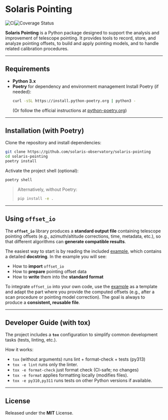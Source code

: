 # Solaris Pointing
![CI](https://github.com/solaris-observatory/solaris-pointing/actions/workflows/ci.yml/badge.svg)![Coverage Status](https://coveralls.io/repos/github/solaris-observatory/solaris-pointing/badge.svg?branch=main)

**Solaris Pointing** is a Python package designed to support the analysis and
improvement of telescope pointing. It provides tools to record, store, and analyze
pointing offsets, to build and apply pointing models, and to handle related calibration
procedures.


---

## Requirements

- **Python 3.x**
- **Poetry** for dependency and environment management Install Poetry (if needed):
  ```bash
  curl -sSL https://install.python-poetry.org | python3 -
  ```
  (Or follow the official instructions at [python-poetry.org](https://python-poetry.org))

---

## Installation (with Poetry)

Clone the repository and install dependencies:

```bash
git clone https://github.com/solaris-observatory/solaris-pointing
cd solaris-pointing
poetry install
```

Activate the project shell (optional):

```bash
poetry shell
```

> Alternatively, without Poetry:
> ```bash
> pip install -e .
> ```

---

## Using `offset_io`

The **`offset_io`** library produces a **standard output file** containing telescope
pointing offsets (e.g., azimuth/altitude corrections, time, metadata, etc.), so that
different algorithms can **generate compatible results**.

The easiest way to start is by reading the included [example](https://github.com/solaris-observatory/solaris-pointing/blob/main/examples/offset_io_example.py), which contains
a detailed **docstring**. In the example you will see:

- How to **import** `offset_io`
- How to **prepare** pointing offset data
- How to **write** them into the **standard format**

To integrate `offset_io` into your own code, use the [example](https://github.com/solaris-observatory/solaris-pointing/blob/main/examples/offset_io_example.py) as a template and adapt
the part where you provide the computed offsets (e.g., after a scan procedure or
pointing model correction). The goal is always to produce a **consistent, reusable
file**.

---

## Developer Guide (with tox)

The project includes a **`tox`** configuration to simplify common development tasks
(tests, linting, etc.).

How it works:

- `tox` (without arguments) runs lint + format-check + tests (py313)
- `tox -e lint` runs only the linter.
- `tox -e format-check` just format check (CI-safe; no changes)
- `tox -e format` applies formatting locally (modifies files).
- `tox -e py310,py311` runs tests on other Python versions if available.


---

## License

Released under the **MIT** License.
